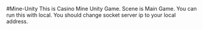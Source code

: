 #Mine-Unity
This is Casino Mine Unity Game.
Scene is Main Game.
You can run this with local.
You should change socket server ip to your local address.
